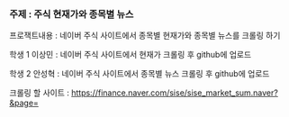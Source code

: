### 주제 : 주식 현재가와 종목별 뉴스

프로잭트내용 : 네이버 주식 사이트에서 종목별 현재가와 종목별 뉴스를 크롤링 하기

학생 1 이상민 : 네이버 주식 사이트에서 현재가 크롤링 후 github에 업로드

학생 2 안성혁 : 네이버 주식 사이트에서 종목별 뉴스 크롤링 후 github에 업로드

크롤링 할 사이트 : https://finance.naver.com/sise/sise_market_sum.naver?&page=


